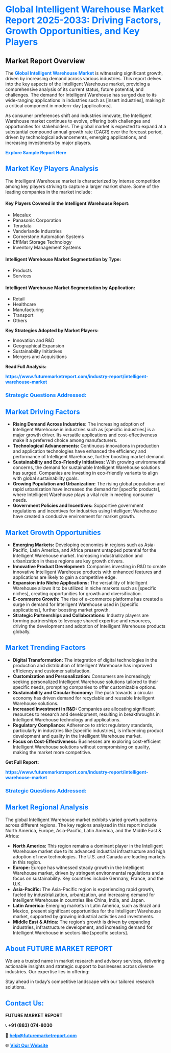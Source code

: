 <h1 style="color: #007BFF;">Global Intelligent Warehouse Market Report 2025-2033: Driving Factors, Growth Opportunities, and Key Players</h1>

<section id="overview">
<h2>Market Report Overview</h2>
<p>The <a href="https://www.futuremarketreport.com/industry-report/intelligent-warehouse-market" style="color: #007BFF; text-decoration: none;"><strong>Global Intelligent Warehouse Market</strong></a> is witnessing significant growth, driven by increasing demand across various industries. This report delves into the key aspects of the Intelligent Warehouse market, providing a comprehensive analysis of its current status, future potential, and challenges. The demand for Intelligent Warehouse has surged due to its wide-ranging applications in industries such as [insert industries], making it a critical component in modern-day [applications].</p>
<p>As consumer preferences shift and industries innovate, the Intelligent Warehouse market continues to evolve, offering both challenges and opportunities for stakeholders. The global market is expected to expand at a substantial compound annual growth rate (CAGR) over the forecast period, driven by technological advancements, emerging applications, and increasing investments by major players.</p>
</section>

<section id="overview">
<p><a href="https://www.futuremarketreport.com/request-sample/reportId=46603" style="color: #007BFF; text-decoration: none;"><strong>Explore Sample Report Here</strong></a></p>
</section>

<section id="key-players">
<h2 style="color: #007BFF;">Market Key Players Analysis</h2>
<p>The Intelligent Warehouse market is characterized by intense competition among key players striving to capture a larger market share. Some of the leading companies in the market include:</p>
<h4>Key Players Covered in the Intelligent Warehouse Report:</h4>
<ul><li>Mecalux</li><li>Panasonic Corporation</li><li>Teradata</li><li>Vanderlande Industries</li><li>Cornerstone Automation Systems</li><li>EffiMat Storage Technology</li><li>Inventory Management Systems</li></ul>
<h4>Intelligent Warehouse Market Segmentation by Type:</h4>
<ul><li>Products</li><li>Services</li></ul>

<h4>Intelligent Warehouse Market Segmentation by Application:</h4>
<ul><li>Retail</li><li>Healthcare</li><li>Manufacturing</li><li>Transport</li><li>Others</li></ul>
<p><strong>Key Strategies Adopted by Market Players:</strong></p>
<ul>
<li>Innovation and R&D</li>
<li>Geographical Expansion</li>
<li>Sustainability Initiatives</li>
<li>Mergers and Acquisitions</li>
</ul>
</section>

<section>
<p><strong>Read Full Analysis: </strong></p><a href="https://www.futuremarketreport.com/industry-report/intelligent-warehouse-market" style="color: #007BFF; text-decoration: none;"><strong>https://www.futuremarketreport.com/industry-report/intelligent-warehouse-market</strong></a>
<h3 style="color: #007BFF;">Strategic Questions Addressed:</h3>
</section>

<section id="driving-factors">
<h2 style="color: #007BFF;">Market Driving Factors</h2>
<ul>
<li><strong>Rising Demand Across Industries:</strong> The increasing adoption of Intelligent Warehouse in industries such as [specific industries] is a major growth driver. Its versatile applications and cost-effectiveness make it a preferred choice among manufacturers.</li>
<li><strong>Technological Advancements:</strong> Continuous innovations in production and application technologies have enhanced the efficiency and performance of Intelligent Warehouse, further boosting market demand.</li>
<li><strong>Sustainability and Eco-Friendly Initiatives:</strong> With growing environmental concerns, the demand for sustainable Intelligent Warehouse solutions has surged. Companies are investing in eco-friendly variants to align with global sustainability goals.</li>
<li><strong>Growing Population and Urbanization:</strong> The rising global population and rapid urbanization have increased the demand for [specific products], where Intelligent Warehouse plays a vital role in meeting consumer needs.</li>
<li><strong>Government Policies and Incentives:</strong> Supportive government regulations and incentives for industries using Intelligent Warehouse have created a conducive environment for market growth.</li>
</ul>
</section>

<section id="growth-opportunities">
<h2 style="color: #007BFF;">Market Growth Opportunities</h2>
<ul>
<li><strong>Emerging Markets:</strong> Developing economies in regions such as Asia-Pacific, Latin America, and Africa present untapped potential for the Intelligent Warehouse market. Increasing industrialization and urbanization in these regions are key growth drivers.</li>
<li><strong>Innovative Product Development:</strong> Companies investing in R&D to create innovative Intelligent Warehouse products with enhanced features and applications are likely to gain a competitive edge.</li>
<li><strong>Expansion into Niche Applications:</strong> The versatility of Intelligent Warehouse allows it to be utilized in niche markets such as [specific niches], creating opportunities for growth and diversification.</li>
<li><strong>E-commerce Growth:</strong> The rise of e-commerce platforms has created a surge in demand for Intelligent Warehouse used in [specific applications], further boosting market growth.</li>
<li><strong>Strategic Partnerships and Collaborations:</strong> Industry players are forming partnerships to leverage shared expertise and resources, driving the development and adoption of Intelligent Warehouse products globally.</li>
</ul>
</section>

<section id="trending-factors">
<h2 style="color: #007BFF;">Market Trending Factors</h2>
<ul>
<li><strong>Digital Transformation:</strong> The integration of digital technologies in the production and distribution of Intelligent Warehouse has improved efficiency and customer satisfaction.</li>
<li><strong>Customization and Personalization:</strong> Consumers are increasingly seeking personalized Intelligent Warehouse solutions tailored to their specific needs, prompting companies to offer customizable options.</li>
<li><strong>Sustainability and Circular Economy:</strong> The push towards a circular economy has driven demand for recyclable and reusable Intelligent Warehouse solutions.</li>
<li><strong>Increased Investment in R&D:</strong> Companies are allocating significant resources to research and development, resulting in breakthroughs in Intelligent Warehouse technology and applications.</li>
<li><strong>Regulatory Compliance:</strong> Adherence to strict regulatory standards, particularly in industries like [specific industries], is influencing product development and quality in the Intelligent Warehouse market.</li>
<li><strong>Focus on Cost-Effectiveness:</strong> Businesses are exploring cost-efficient Intelligent Warehouse solutions without compromising on quality, making the market more competitive.</li>
</ul>
</section>

<section>
<p><strong>Get Full Report: </strong></p><a href="https://www.futuremarketreport.com/industry-report/intelligent-warehouse-market" style="color: #007BFF; text-decoration: none;"><strong>https://www.futuremarketreport.com/industry-report/intelligent-warehouse-market</strong></a>
<h3 style="color: #007BFF;">Strategic Questions Addressed:</h3>
</section>


<section id="regional-analysis">
<h2 style="color: #007BFF;">Market Regional Analysis</h2>
<p>The global Intelligent Warehouse market exhibits varied growth patterns across different regions. The key regions analyzed in this report include North America, Europe, Asia-Pacific, Latin America, and the Middle East & Africa:</p>
<ul>
<li><strong>North America:</strong> This region remains a dominant player in the Intelligent Warehouse market due to its advanced industrial infrastructure and high adoption of new technologies. The U.S. and Canada are leading markets in this region.</li>
<li><strong>Europe:</strong> Europe has witnessed steady growth in the Intelligent Warehouse market, driven by stringent environmental regulations and a focus on sustainability. Key countries include Germany, France, and the U.K.</li>
<li><strong>Asia-Pacific:</strong> The Asia-Pacific region is experiencing rapid growth, fueled by industrialization, urbanization, and increasing demand for Intelligent Warehouse in countries like China, India, and Japan.</li>
<li><strong>Latin America:</strong> Emerging markets in Latin America, such as Brazil and Mexico, present significant opportunities for the Intelligent Warehouse market, supported by growing industrial activities and investments.</li>
<li><strong>Middle East & Africa:</strong> The region’s growth is driven by expanding industries, infrastructure development, and increasing demand for Intelligent Warehouse in sectors like [specific sectors].</li>
</ul>
</section>

<footer>
<h2 style="color: #007BFF;">About FUTURE MARKET REPORT</h2>
<p>We are a trusted name in market research and advisory services, delivering actionable insights and strategic support to businesses across diverse industries. Our expertise lies in offering:</p>

<p>Stay ahead in today’s competitive landscape with our tailored research solutions.</p>

<h2 style="color: #007BFF;">Contact Us:</h2>
<p><strong>FUTURE MARKET REPORT</strong></p>
<p>📞 <strong>+91 (883) 074-8030</strong></p>
<p>📧 <strong><a href="mailto:help@futuremarketreport.com" style="color: #007BFF;">help@futuremarketreport.com</a></strong></p>
<p>🌐 <strong><a href="https://www.futuremarketreport.com/" style="color: #007BFF;">Visit Our Website</a></strong></p>
</footer>